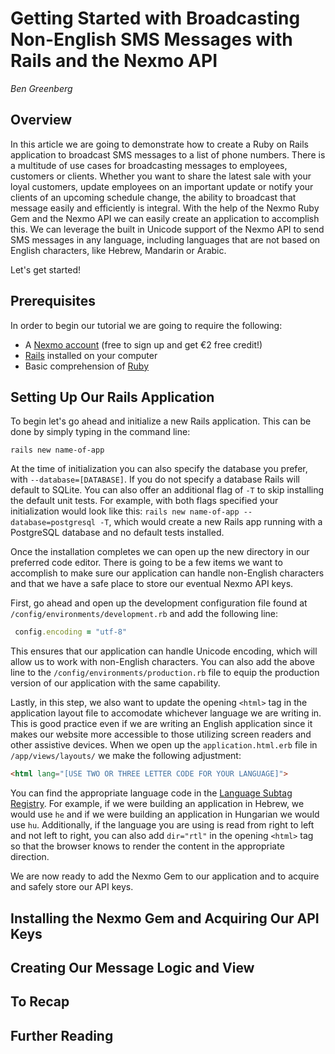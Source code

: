 # Getting Started with Broadcasting Non-English SMS Messages with Rails and the Nexmo API   
*Ben Greenberg*

## Overview

In this article we are going to demonstrate how to create a Ruby on Rails application to broadcast SMS messages to a list of phone numbers. There is a multitude of use cases for broadcasting messages to employees, customers or clients. Whether you want to share the latest sale with your loyal customers, update employees on an important update or notify your clients of an upcoming schedule change, the ability to broadcast that message easily and efficiently is integral. With the help of the Nexmo Ruby Gem and the Nexmo API we can easily create an application to accomplish this. We can leverage the built in Unicode support of the Nexmo API to send SMS messages in any language, including languages that are not based on English characters, like Hebrew, Mandarin or Arabic.

Let's get started!

## Prerequisites

In order to begin our tutorial we are going to require the following:

* A [Nexmo account](https://dashboard.nexmo.com/sign-up) (free to sign up and get &euro;2 free credit!)
* [Rails](https://rubyonrails.org/) installed on your computer
* Basic comprehension of [Ruby](https://www.ruby-lang.org/en/documentation/)

## Setting Up Our Rails Application

To begin let's go ahead and initialize a new Rails application. This can be done by simply typing in the command line:

```
rails new name-of-app
```

At the time of initialization you can also specify the database you prefer, with `--database=[DATABASE]`. If you do not specify a database Rails will default to SQLite. You can also offer an additional flag of `-T` to skip installing the default unit tests. For example, with both flags specified your initialization would look like this: `rails new name-of-app --database=postgresql -T`, which would create a new Rails app running with a PostgreSQL database and no default tests installed. 

Once the installation completes we can open up the new directory in our preferred code editor. There is going to be a few items we want to accomplish to make sure our application can handle non-English characters and that we have a safe place to store our eventual Nexmo API keys.

First, go ahead and open up the development configuration file found at `/config/environments/development.rb` and add the following line:

```ruby
 config.encoding = "utf-8"
 ```

 This ensures that our application can handle Unicode encoding, which will allow us to work with non-English characters. You can also add the above line to the `/config/environments/production.rb` file to equip the production version of our application with the same capability. 

 Lastly, in this step, we also want to update the opening `<html>` tag in the application layout file to accomodate whichever language we are writing in. This is good practice even if we are writing an English application since it makes our website more accessible to those utilizing screen readers and other assistive devices. When we open up the `application.html.erb` file in `/app/views/layouts/` we make the following adjustment:

 ```html
 <html lang="[USE TWO OR THREE LETTER CODE FOR YOUR LANGUAGE]"> 
 ```

 You can find the appropriate language code in the [Language Subtag Registry](http://www.iana.org/assignments/language-subtag-registry/language-subtag-registry). For example, if we were building an application in Hebrew, we would use `he` and if we were building an application in Hungarian we would use `hu`. Additionally, if the language you are using is read from right to left and not left to right, you can also add `dir="rtl"` in the opening `<html>` tag so that the browser knows to render the content in the appropriate direction.

 We are now ready to add the Nexmo Gem to our application and to acquire and safely store our API keys.

## Installing the Nexmo Gem and Acquiring Our API Keys



## Creating Our Message Logic and View



## To Recap



## Further Reading






